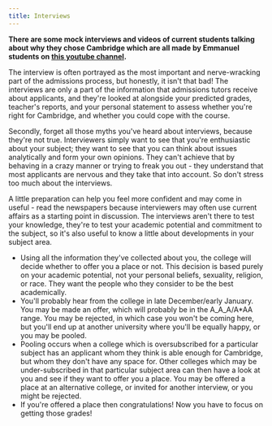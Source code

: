 ```yaml
---
title: Interviews
---
```

**There are some mock interviews and videos of current students talking about why they chose Cambridge which are all made by Emmanuel students on [this youtube channel](https://www.youtube.com/channel/UCYPIjZXnaJ736LyDUIjv5fQ).**

The interview is often portrayed as the most important and nerve-wracking part of the admissions process, but honestly, it isn't that bad! The interviews are only a part of the information that admissions tutors receive about applicants, and they're looked at alongside your predicted grades, teacher's reports, and your personal statement to assess whether you're right for Cambridge, and whether you could cope with the course.

Secondly, forget all those myths you've heard about interviews, because they're not true. Interviewers simply want to see that you're enthusiastic about your subject; they want to see that you can think about issues analytically and form your own opinions. They can't achieve that by behaving in a crazy manner or trying to freak you out - they understand that most applicants are nervous and they take that into account. So don't stress too much about the interviews.

A little preparation can help you feel more confident and may come in useful - read the newspapers because interviewers may often use current affairs as a starting point in discussion. The interviews aren't there to test your knowledge, they're to test your academic potential and commitment to the subject, so it's also useful to know a little about developments in your subject area.

* Using all the information they've collected about you, the college will decide whether to offer you a place or not. This decision is based purely on your academic potential, not your personal beliefs, sexuality, religion, or race. They want the people who they consider to be the best academically.
* You'll probably hear from the college in late December/early January. You may be made an offer, which will probably be in the A_A_A/A*AA range. You may be rejected, in which case you won't be coming here, but you'll end up at another university where you'll be equally happy, or you may be pooled.
* Pooling occurs when a college which is oversubscribed for a particular subject has an applicant whom they think is able enough for Cambridge, but whom they don't have any space for. Other colleges which may be under-subscribed in that particular subject area can then have a look at you and see if they want to offer you a place. You may be offered a place at an alternative college, or invited for another interview, or you might be rejected.
* If you're offered a place then congratulations! Now you have to focus on getting those grades!
